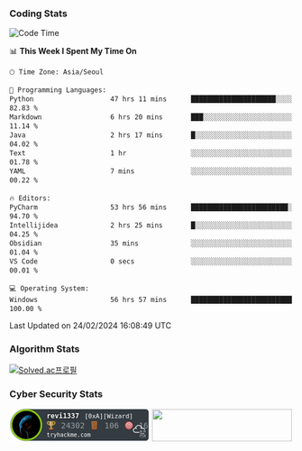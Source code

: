 ### Coding Stats

<!--START_SECTION:waka-->
![Code Time](http://img.shields.io/badge/Code%20Time-321%20hrs%2043%20mins-blue)

📊 **This Week I Spent My Time On** 

```text
🕑︎ Time Zone: Asia/Seoul

💬 Programming Languages: 
Python                   47 hrs 11 mins      █████████████████████░░░░   82.83 % 
Markdown                 6 hrs 20 mins       ███░░░░░░░░░░░░░░░░░░░░░░   11.14 % 
Java                     2 hrs 17 mins       █░░░░░░░░░░░░░░░░░░░░░░░░   04.02 % 
Text                     1 hr                ░░░░░░░░░░░░░░░░░░░░░░░░░   01.78 % 
YAML                     7 mins              ░░░░░░░░░░░░░░░░░░░░░░░░░   00.22 % 

🔥 Editors: 
PyCharm                  53 hrs 56 mins      ████████████████████████░   94.70 % 
Intellijidea             2 hrs 25 mins       █░░░░░░░░░░░░░░░░░░░░░░░░   04.25 % 
Obsidian                 35 mins             ░░░░░░░░░░░░░░░░░░░░░░░░░   01.04 % 
VS Code                  0 secs              ░░░░░░░░░░░░░░░░░░░░░░░░░   00.01 % 

💻 Operating System: 
Windows                  56 hrs 57 mins      █████████████████████████   100.00 % 
```


 Last Updated on 24/02/2024 16:08:49 UTC
<!--END_SECTION:waka-->

### Algorithm Stats

[![Solved.ac프로필](http://mazassumnida.wtf/api/v2/generate_badge?boj=revi1337)](https://solved.ac/revi1337)

### Cyber Security Stats

[![revi1337's tryhackme stats](https://raw.githubusercontent.com/Revi1337/Revi1337/main/assets/thm_propic.png)][tryhackme]
[<img src="https://www.hackthebox.com/badge/image/1002993" width="248.01" height="57">][hackthebox]


[website]: https://revi1337.com
[tryhackme]: https://tryhackme.com/p/revi1337
[hackthebox]: https://app.hackthebox.com/profile/1002993
